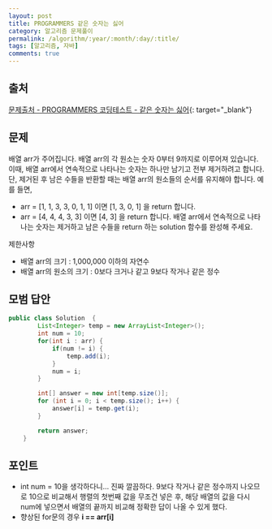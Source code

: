 ```yaml
---
layout: post
title: PROGRAMMERS 같은 숫자는 싫어
category: 알고리즘 문제풀이
permalink: /algorithm/:year/:month/:day/:title/
tags: [알고리즘, 자바]
comments: true
---
```


## 출처

[문제출처 - PROGRAMMERS 코딩테스트 - 같은 숫자는 싫어](https://programmers.co.kr/learn/courses/30/lessons/12906?language=java){: target="\_blank"}

## 문제
배열 arr가 주어집니다. 배열 arr의 각 원소는 숫자 0부터 9까지로 이루어져 있습니다. 이때, 배열 arr에서 연속적으로 나타나는 숫자는 하나만 남기고 전부 제거하려고 합니다. 단, 제거된 후 남은 수들을 반환할 때는 배열 arr의 원소들의 순서를 유지해야 합니다. 예를 들면,

- arr = [1, 1, 3, 3, 0, 1, 1] 이면 [1, 3, 0, 1] 을 return 합니다.
- arr = [4, 4, 4, 3, 3] 이면 [4, 3] 을 return 합니다.
배열 arr에서 연속적으로 나타나는 숫자는 제거하고 남은 수들을 return 하는 solution 함수를 완성해 주세요.

제한사항
- 배열 arr의 크기 : 1,000,000 이하의 자연수
- 배열 arr의 원소의 크기 : 0보다 크거나 같고 9보다 작거나 같은 정수

## 모범 답안

```java
public class Solution  {
		List<Integer> temp = new ArrayList<Integer>();
		int num = 10;
		for(int i : arr) {
			if(num != i) {
				temp.add(i);
			}
			num = i;
		}

		int[] answer = new int[temp.size()];
		for (int i = 0; i < temp.size(); i++) {
			answer[i] = temp.get(i);
		}

		return answer;
	}
```

## 포인트

- int num = 10을 생각하다니... 진짜 깔끔하다. 9보다 작거나 같은 정수까지 나오므로 10으로 비교해서 행렬의 첫번째 값을 무조건 넣은 후, 해당 배열의 값을 다시 num에 넣으면서 배열의 끝까지 비교해 정확한 답이 나올 수 있게 했다.
- 향상된 for문의 경우 **i == arr[i]**
